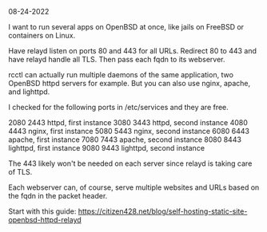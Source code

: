 08-24-2022

I want to run several apps on OpenBSD at once, like jails on FreeBSD or
containers on Linux.

Have relayd listen on ports 80 and 443 for all URLs. Redirect 80 to 443 
and have relayd handle all TLS. Then pass each fqdn to its webserver.

rcctl can actually run multiple daemons of the same application, two
OpenBSD httpd servers for example. But you can also use nginx, apache,
and lighttpd.

I checked for the following ports in /etc/services and they are free.

2080 2443 httpd, first instance
3080 3443 httpd, second instance
4080 4443 nginx, first instance
5080 5443 nginx, second instance
6080 6443 apache, first instance
7080 7443 apache, second instance
8080 8443 lighttpd, first instance
9080 9443 lighttpd, second instance

The 443 likely won't be needed on each server since relayd is taking 
care of TLS.

Each webserver can, of course, serve multiple websites and URLs based
on the fqdn in the packet header.

Start with this guide:
<https://citizen428.net/blog/self-hosting-static-site-openbsd-httpd-relayd>

